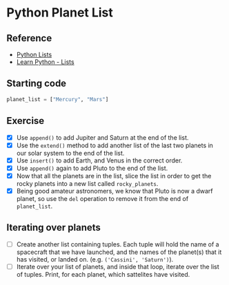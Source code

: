 # Python Planet List

## Reference

* [Python Lists](https://docs.python.org/3.6/tutorial/datastructures.html)
* [Learn Python - Lists](http://www.learnpython.org/en/Lists)

## Starting code

```py
planet_list = ["Mercury", "Mars"]
```

## Exercise

- [x] Use `append()` to add Jupiter and Saturn at the end of the list.
- [x] Use the `extend()` method to add another list of the last two planets in our solar system to the end of the list.
- [x] Use `insert()` to add Earth, and Venus in the correct order.
- [x] Use `append()` again to add Pluto to the end of the list.
- [x] Now that all the planets are in the list, slice the list in order to get the rocky planets into a new list called `rocky_planets`.
- [x] Being good amateur astronomers, we know that Pluto is now a dwarf planet, so use the `del` operation to remove it from the end of `planet_list`.

## Iterating over planets

- [ ] Create another list containing tuples. Each tuple will hold the name of a spacecraft that we have launched, and the names of the planet(s) that it has visited, or landed on. (e.g. `('Cassini', 'Saturn')`).
- [ ] Iterate over your list of planets, and inside that loop, iterate over the list of tuples. Print, for each planet, which sattelites have visited. 
